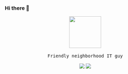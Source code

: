 ### Hi there 👋
<!--
**H4rsh4nk/H4rsh4nk** is a ✨ _special_ ✨ repository because its `README.md` (this file) appears on your GitHub profile.

Here are some ideas to get you started:

- 🔭 I’m currently working on ...
- 🌱 I’m currently learning ...
- 👯 I’m looking to collaborate on ...
- 🤔 I’m looking for help with ...
- 💬 Ask me about ...
- 📫 How to reach me: ...
- 😄 Pronouns: ...
- ⚡ Fun fact: ...
-->


<p align="center">
  <img src="https://raw.githubusercontent.com/coderjojo/coderjojo/master/img/github.gif" width=100>
  <br><br>
  <samp>
    Friendly neighborhood IT guy
  </samp>
</p>



<p align="center"> 
  <img align="center" src="https://github-readme-stats.vercel.app/api/?username=H4rsh4nk&theme=dark" /> 
  <img align="center" src="https://github-readme-stats.vercel.app/api/top-langs/?username=H4rsh4nk&theme=dark&layout=compact" /> 
</p>

